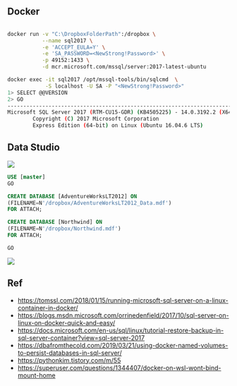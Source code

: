 ## Docker

```bash

docker run -v "C:\DropboxFolderPath":/dropbox \
           --name sql2017 \
           -e 'ACCEPT_EULA=Y' \
           -e 'SA_PASSWORD=<NewStrong!Password>' \
           -p 49152:1433 \
           -d mcr.microsoft.com/mssql/server:2017-latest-ubuntu

docker exec -it sql2017 /opt/mssql-tools/bin/sqlcmd  \
            -S localhost -U SA -P "<NewStrong!Password>"
1> SELECT @@VERSION
2> GO
------------------------------------------------------------------------
Microsoft SQL Server 2017 (RTM-CU15-GDR) (KB4505225) - 14.0.3192.2 (X64)
        Copyright (C) 2017 Microsoft Corporation
        Express Edition (64-bit) on Linux (Ubuntu 16.04.6 LTS)
```

## Data Studio

![](https://i.imgur.com/h8FA7hX.png)

```sql
USE [master]
GO

CREATE DATABASE [AdventureWorksLT2012] ON
(FILENAME=N'/dropbox/AdventureWorksLT2012_Data.mdf')
FOR ATTACH;

CREATE DATABASE [Northwind] ON
(FILENAME=N'/dropbox/Northwind.mdf')
FOR ATTACH;

GO
```

![](https://i.imgur.com/z19XxHk.png)

## Ref

- https://tomssl.com/2018/01/15/running-microsoft-sql-server-on-a-linux-container-in-docker/
- https://blogs.msdn.microsoft.com/orrinedenfield/2017/10/sql-server-on-linux-on-docker-quick-and-easy/
- https://docs.microsoft.com/en-us/sql/linux/tutorial-restore-backup-in-sql-server-container?view=sql-server-2017
- https://dbafromthecold.com/2019/03/21/using-docker-named-volumes-to-persist-databases-in-sql-server/
- https://pythonkim.tistory.com/m/55
- https://superuser.com/questions/1344407/docker-on-wsl-wont-bind-mount-home
